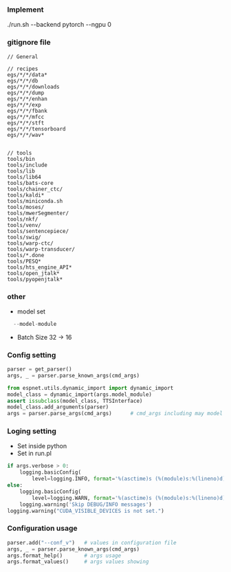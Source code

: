 ### Implement
./run.sh --backend pytorch --ngpu 0

### gitignore file
```
// General

// recipes
egs/*/*/data*
egs/*/*/db
egs/*/*/downloads
egs/*/*/dump
egs/*/*/enhan
egs/*/*/exp
egs/*/*/fbank
egs/*/*/mfcc
egs/*/*/stft
egs/*/*/tensorboard
egs/*/*/wav*


// tools
tools/bin
tools/include
tools/lib
tools/lib64
tools/bats-core
tools/chainer_ctc/
tools/kaldi*
tools/miniconda.sh
tools/moses/
tools/mwerSegmenter/
tools/nkf/
tools/venv/
tools/sentencepiece/
tools/swig/
tools/warp-ctc/
tools/warp-transducer/
tools/*.done
tools/PESQ*
tools/hts_engine_API*
tools/open_jtalk*
tools/pyopenjtalk*
```

### other
  - model set
  ```python
    --model-module
  ```
  - Batch Size
    32 -> 16


### Config setting
```python
parser = get_parser()
args, _ = parser.parse_known_args(cmd_args)

from espnet.utils.dynamic_import import dynamic_import
model_class = dynamic_import(args.model_module)
assert issubclass(model_class, TTSInterface)
model_class.add_arguments(parser)
args = parser.parse_args(cmd_args)      # cmd_args including may model args
```

### Loging setting
  - Set inside python
  - Set in run.pl
```python
if args.verbose > 0:
    logging.basicConfig(
        level=logging.INFO, format='%(asctime)s (%(module)s:%(lineno)d) %(levelname)s: %(message)s')
else:
    logging.basicConfig(
        level=logging.WARN, format='%(asctime)s (%(module)s:%(lineno)d) %(levelname)s: %(message)s')
    logging.warning('Skip DEBUG/INFO messages')
logging.warning("CUDA_VISIBLE_DEVICES is not set.")

```

### Configuration usage
```python
parser.add("--conf_v")   # values in configuration file
args, _ = parser.parse_known_args(cmd_args)
args.format_help()       # args usage
args.format_values()     # args values showing
```
